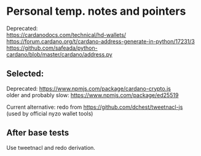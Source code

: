 # Personal temp. notes and pointers

Deprecated:  
https://cardanodocs.com/technical/hd-wallets/  
https://forum.cardano.org/t/cardano-address-generate-in-python/17231/3  
https://github.com/safeada/python-cardano/blob/master/cardano/address.py  

## Selected:

Deprecated:
https://www.npmjs.com/package/cardano-crypto.js    
older and probably slow: https://www.npmjs.com/package/ed25519

Current alternative: redo from https://github.com/dchest/tweetnacl-js    
(used by official nyzo wallet tools)


## After base tests

Use tweetnacl and redo derivation.



